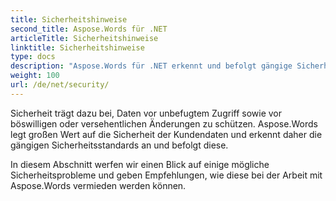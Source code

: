 ```yaml
---
title: Sicherheitshinweise
second_title: Aspose.Words für .NET
articleTitle: Sicherheitshinweise
linktitle: Sicherheitshinweise
type: docs
description: "Aspose.Words für .NET erkennt und befolgt gängige Sicherheitsstandards, um ein hohes Maß an Datensicherheit zu gewährleisten. Sehen Sie sich mögliche Sicherheitsprobleme und Empfehlungen an, wie Sie diese mithilfe von C# vermeiden können."
weight: 100
url: /de/net/security/
---
```


Sicherheit trägt dazu bei, Daten vor unbefugtem Zugriff sowie vor böswilligen oder versehentlichen Änderungen zu schützen. Aspose.Words legt großen Wert auf die Sicherheit der Kundendaten und erkennt daher die gängigen Sicherheitsstandards an und befolgt diese.

In diesem Abschnitt werfen wir einen Blick auf einige mögliche Sicherheitsprobleme und geben Empfehlungen, wie diese bei der Arbeit mit Aspose.Words vermieden werden können.